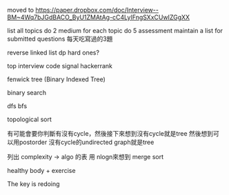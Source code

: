 moved to https://paper.dropbox.com/doc/Interview--BM~4Wq7bJGdBACO_ByU1ZMAtAg-cC4LyIFngSXxCUwIZGgXX

list all topics
do 2 medium for each topic
do 5 assessment
maintain a list for submitted questions 每天吃寫過的3題

reverse linked list
dp hard ones?

top interview
code signal
hackerrank

fenwick tree (Binary Indexed Tree)

binary search

dfs bfs

topological sort

有可能會要你判斷有沒有cycle，然後接下來想到沒有cycle就是tree
然後想到可以用postorder
沒有cycle的undirected graph就是tree


列出 complexity -> algo 的表
用 nlogn來想到 merge sort

healthy body + exercise

The key is redoing